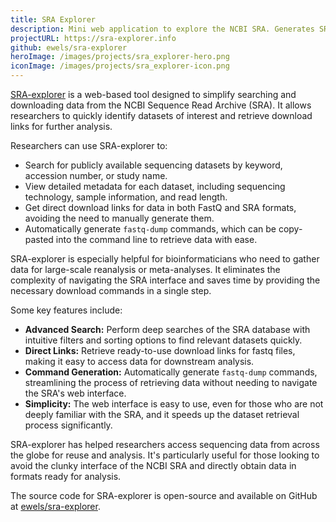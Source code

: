 ```yaml
---
title: SRA Explorer
description: Mini web application to explore the NCBI SRA. Generates SRA/FastQ download URLs
projectURL: https://sra-explorer.info
github: ewels/sra-explorer
heroImage: /images/projects/sra_explorer-hero.png
iconImage: /images/projects/sra_explorer-icon.png
---
```


[SRA-explorer](https://sra-explorer.info) is a web-based tool designed to simplify searching and downloading data from the NCBI Sequence Read Archive (SRA). It allows researchers to quickly identify datasets of interest and retrieve download links for further analysis.

Researchers can use SRA-explorer to:

- Search for publicly available sequencing datasets by keyword, accession number, or study name.
- View detailed metadata for each dataset, including sequencing technology, sample information, and read length.
- Get direct download links for data in both FastQ and SRA formats, avoiding the need to manually generate them.
- Automatically generate `fastq-dump` commands, which can be copy-pasted into the command line to retrieve data with ease.

SRA-explorer is especially helpful for bioinformaticians who need to gather data for large-scale reanalysis or meta-analyses. It eliminates the complexity of navigating the SRA interface and saves time by providing the necessary download commands in a single step.

Some key features include:

- **Advanced Search:** Perform deep searches of the SRA database with intuitive filters and sorting options to find relevant datasets quickly.
- **Direct Links:** Retrieve ready-to-use download links for fastq files, making it easy to access data for downstream analysis.
- **Command Generation:** Automatically generate `fastq-dump` commands, streamlining the process of retrieving data without needing to navigate the SRA's web interface.
- **Simplicity:** The web interface is easy to use, even for those who are not deeply familiar with the SRA, and it speeds up the dataset retrieval process significantly.

SRA-explorer has helped researchers access sequencing data from across the globe for reuse and analysis. It's particularly useful for those looking to avoid the clunky interface of the NCBI SRA and directly obtain data in formats ready for analysis.

The source code for SRA-explorer is open-source and available on GitHub at [ewels/sra-explorer](https://github.com/ewels/sra-explorer).
